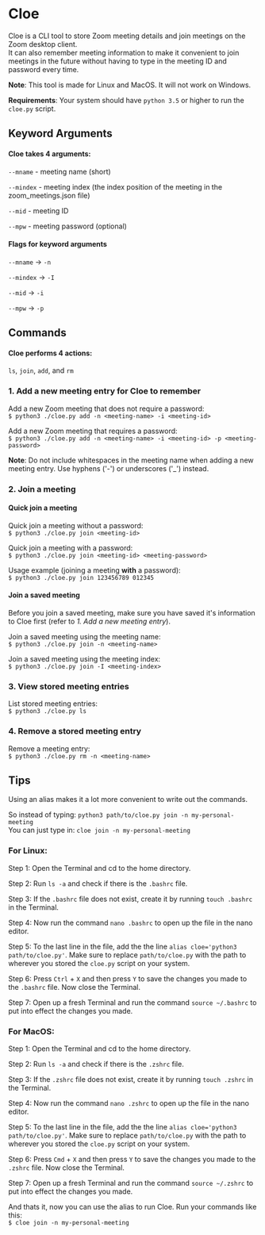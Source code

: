 # Cloe
Cloe is a CLI tool to store Zoom meeting details and join meetings on the Zoom desktop client.   
It can also remember meeting information to make it convenient to join meetings in the future without having to type in the meeting ID and password every time.  

**Note**: This tool is made for Linux and MacOS. It will not work on Windows.

**Requirements**: Your system should have `python 3.5` or higher to run the `cloe.py` script.  

## Keyword Arguments

#### Cloe takes 4 arguments:  

`--mname`  - meeting name (short)  

`--mindex` - meeting index (the index position of the meeting in the zoom_meetings.json file)  

`--mid`    - meeting ID  

`--mpw`    - meeting password (optional)  
 
#### Flags for keyword arguments 

`--mname`  -> `-n`  

`--mindex` -> `-I`  

`--mid`    -> `-i`  

`--mpw`    -> `-p`  

## Commands
#### Cloe performs 4 actions:

`ls`, `join`, `add`, and `rm`  
  
### 1. Add a new meeting entry for Cloe to remember
Add a new Zoom meeting that does not require a password:  
`$ python3 ./cloe.py add -n <meeting-name> -i <meeting-id>`  
  
Add a new Zoom meeting that requires a password:  
`$ python3 ./cloe.py add -n <meeting-name> -i <meeting-id> -p <meeting-password>`  

**Note**: Do not include whitespaces in the meeting name when adding a new meeting entry. Use hyphens ('-') or underscores ('\_') instead.  
  

### 2. Join a meeting

#### Quick join a meeting
Quick join a meeting without a password:  
`$ python3 ./cloe.py join <meeting-id>`  

Quick join a meeting with a password:   
`$ python3 ./cloe.py join <meeting-id> <meeting-password>`   

Usage example (joining a meeting **with** a password):   
`$ python3 ./cloe.py join 123456789 012345`   
  
  
#### Join a saved meeting
Before you join a saved meeting, make sure you have saved it's information to Cloe first (refer to _1. Add a new meeting entry_).  
  
Join a saved meeting using the meeting name:  
`$ python3 ./cloe.py join -n <meeting-name>`  
  
Join a saved meeting using the meeting index:  
`$ python3 ./cloe.py join -I <meeting-index>`  
     

### 3. View stored meeting entries
List stored meeting entries:  
`$ python3 ./cloe.py ls`  
  

### 4. Remove a stored meeting entry
Remove a meeting entry:  
`$ python3 ./cloe.py rm -n <meeting-name>`  
  

## Tips
Using an alias makes it a lot more convenient to write out the commands.  

So instead of typing: `python3 path/to/cloe.py join -n my-personal-meeting`  
You can just type in: `cloe join -n my-personal-meeting`  

  
### For Linux: 
Step 1: Open the Terminal and cd to the home directory.  

Step 2: Run `ls -a` and check if there is the `.bashrc` file.    

Step 3: If the `.bashrc` file does not exist, create it by running `touch .bashrc` in the Terminal.   

Step 4: Now run the command `nano .bashrc` to open up the file in the nano editor.  

Step 5: To the last line in the file, add the the line `alias cloe='python3 path/to/cloe.py'`. Make sure to replace `path/to/cloe.py` with the path to wherever you stored the `cloe.py` script on your system.  

Step 6: Press `Ctrl` + `X` and then press `Y` to save the changes you made to the `.bashrc` file. Now close the Terminal.  

Step 7: Open up a fresh Terminal and run the command `source ~/.bashrc` to put into effect the changes you made.  
  
  

### For MacOS:  
Step 1: Open the Terminal and cd to the home directory.  

Step 2: Run `ls -a` and check if there is the `.zshrc` file.    

Step 3: If the `.zshrc` file does not exist, create it by running `touch .zshrc` in the Terminal.     

Step 4: Now run the command `nano .zshrc` to open up the file in the nano editor.  

Step 5: To the last line in the file, add the the line `alias cloe='python3 path/to/cloe.py'`. Make sure to replace `path/to/cloe.py` with the path to wherever you stored the `cloe.py` script on your system.  

Step 6: Press `Cmd` + `X` and then press `Y` to save the changes you made to the `.zshrc` file. Now close the Terminal.  

Step 7: Open up a fresh Terminal and run the command `source ~/.zshrc` to put into effect the changes you made.  


And thats it, now you can use the alias to run Cloe. Run your commands like this:  
`$ cloe join -n my-personal-meeting`  

